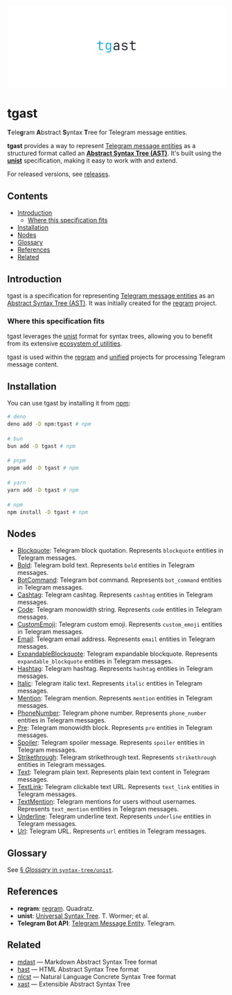 ![tgast banner](https://raw.githubusercontent.com/quadratz/tgast/refs/heads/main/images/tgast.svg)

# tgast

**T**ele**g**ram **A**bstract **S**yntax **T**ree for Telegram message entities.

**tgast** provides a way to represent
[Telegram message entities][telegram-message-entity] as a structured format
called an **[Abstract Syntax Tree (AST)][abstract-syntax-tree]**. It's built
using the **[unist][github-unist]** specification, making it easy to work with
and extend.

For released versions, see [releases][github-tgast-releases].

## Contents

- [Introduction](#introduction)
  - [Where this specification fits](#where-this-specification-fits)
- [Installation](#installation)
- [Nodes](#nodes)
- [Glossary](#glossary)
- [References](#references)
- [Related](#related)

## Introduction

tgast is a specification for representing
[Telegram message entities][telegram-message-entity] as an
[Abstract Syntax Tree (AST)][abstract-syntax-tree]. It was initially created for
the [regram][github-regram] project.

### Where this specification fits

tgast leverages the [unist][github-unist] format for syntax trees, allowing you
to benefit from its extensive [ecosystem of utilities][github-unist-utilities].

tgast is used within the [regram][github-regram] and [unified][unified] projects
for processing Telegram message content.

## Installation

You can use tgast by installing it from [npm][npm-tgast]:

```sh
# deno
deno add -D npm:tgast # npm

# bun
bun add -D tgast # npm

# pnpm
pnpm add -D tgast # npm

# yarn
yarn add -D tgast # npm

# npm
npm install -D tgast # npm
```

## Nodes

- [Blockquote][blockquote-type]: Telegram block quotation. Represents
  `blockquote` entities in Telegram messages.
- [Bold][bold-type]: Telegram bold text. Represents `bold` entities in Telegram
  messages.
- [BotCommand][bot-command-type]: Telegram bot command. Represents `bot_command`
  entities in Telegram messages.
- [Cashtag][cashtag-type]: Telegram cashtag. Represents `cashtag` entities in
  Telegram messages.
- [Code][code-type]: Telegram monowidth string. Represents `code` entities in
  Telegram messages.
- [CustomEmoji][custom-emoji-type]: Telegram custom emoji. Represents
  `custom_emoji` entities in Telegram messages.
- [Email][email-type]: Telegram email address. Represents `email` entities in
  Telegram messages.
- [ExpandableBlockquote][expandable-blockquote-type]: Telegram expandable
  blockquote. Represents `expandable_blockquote` entities in Telegram messages.
- [Hashtag][hashtag-type]: Telegram hashtag. Represents `hashtag` entities in
  Telegram messages.
- [Italic][italic-type]: Telegram italic text. Represents `italic` entities in
  Telegram messages.
- [Mention][mention-type]: Telegram mention. Represents `mention` entities in
  Telegram messages.
- [PhoneNumber][phone-number-type]: Telegram phone number. Represents
  `phone_number` entities in Telegram messages.
- [Pre][pre-type]: Telegram monowidth block. Represents `pre` entities in
  Telegram messages.
- [Spoiler][spoiler-type]: Telegram spoiler message. Represents `spoiler`
  entities in Telegram messages.
- [Strikethrough][strikethrough-type]: Telegram strikethrough text. Represents
  `strikethrough` entities in Telegram messages.
- [Text][text-type]: Telegram plain text. Represents plain text content in
  Telegram messages.
- [TextLink][text-link-type]: Telegram clickable text URL. Represents
  `text_link` entities in Telegram messages.
- [TextMention][text-mention-type]: Telegram mentions for users without
  usernames. Represents `text_mention` entities in Telegram messages.
- [Underline][underline-type]: Telegram underline text. Represents `underline`
  entities in Telegram messages.
- [Url][url-type]: Telegram URL. Represents `url` entities in Telegram messages.

## Glossary

See [§ _Glossary_ in `syntax-tree/unist`][github-unist-glossary].

## References

- **regram**: [regram][github-regram]. Quadratz.
- **unist**: [Universal Syntax Tree][github-unist]. T. Wormer; et al.
- **Telegram Bot API**:
  [Telegram Message Entity](https://core.telegram.org/bots/api#messageentity).
  Telegram.

## Related

- [mdast](https://github.com/syntax-tree/mdast) — Markdown Abstract Syntax Tree
  format
- [hast](https://github.com/syntax-tree/hast) — HTML Abstract Syntax Tree format
- [nlcst](https://github.com/syntax-tree/nlcst) — Natural Language Concrete
  Syntax Tree format
- [xast](https://github.com/syntax-tree/xast) — Extensible Abstract Syntax Tree

[abstract-syntax-tree]: https://unifiedjs.com/learn/guide/introduction-to-syntax-trees/
[github-regram]: https://github.com/quadratz/regram
[github-tgast-releases]: https://github.com/quadratz/tgast/releases
[github-unist]: https://github.com/syntax-tree/unist
[github-unist-glossary]: https://github.com/syntax-tree/unist#glossary
[github-unist-utilities]: https://github.com/syntax-tree/unist#list-of-utilities
[telegram-message-entity]: https://core.telegram.org/bots/api#messageentity
[unified]: https://github.com/unifiedjs/unified
[blockquote-type]: https://github.com/quadratz/tgast/wiki/Node:-Blockquote
[bold-type]: https://github.com/quadratz/tgast/wiki/Node:-Bold
[bot-command-type]: https://github.com/quadratz/tgast/wiki/Node:-BotCommand
[cashtag-type]: https://github.com/quadratz/tgast/wiki/Node:-Cashtag
[code-type]: https://github.com/quadratz/tgast/wiki/Node:-Code
[custom-emoji-type]: https://github.com/quadratz/tgast/wiki/Node:-CustomEmoji
[email-type]: https://github.com/quadratz/tgast/wiki/Node:-Email
[expandable-blockquote-type]: https://github.com/quadratz/tgast/wiki/Node:-ExpandableBlockquote
[hashtag-type]: https://github.com/quadratz/tgast/wiki/Node:-Hashtag
[italic-type]: https://github.com/quadratz/tgast/wiki/Node:-Italic
[mention-type]: https://github.com/quadratz/tgast/wiki/Node:-Mention
[phone-number-type]: https://github.com/quadratz/tgast/wiki/Node:-PhoneNumber
[pre-type]: https://github.com/quadratz/tgast/wiki/Node:-Pre
[spoiler-type]: https://github.com/quadratz/tgast/wiki/Node:-Spoiler
[strikethrough-type]: https://github.com/quadratz/tgast/wiki/Node:-Strikethrough
[text-type]: https://github.com/quadratz/tgast/wiki/Node:-Text
[text-link-type]: https://github.com/quadratz/tgast/wiki/Node:-TextLink
[text-mention-type]: https://github.com/quadratz/tgast/wiki/Node:-TextMention
[underline-type]: https://github.com/quadratz/tgast/wiki/Node:-Underline
[url-type]: https://github.com/quadratz/tgast/wiki/Node:-Url
[npm-tgast]: https://npmjs.com/package/tgast
